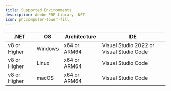 ```yaml
---
title: Supported Environments
description: Adobe PDF Library .NET
icon: ph:computer-tower-fill
---
```


| .NET         | OS      | Architecture | IDE                                      |
| ------------ | ------- | ------------ | ---------------------------------------- |
| v8 or Higher | Windows | x64 or ARM64 | Visual Studio 2022 or Visual Studio Code |
| v8 or Higher | Linux   | x64 or ARM64 | Visual Studio Code                       |
| v8 or Higher | macOS   | x64 or ARM64 | Visual Studio Code                       |
